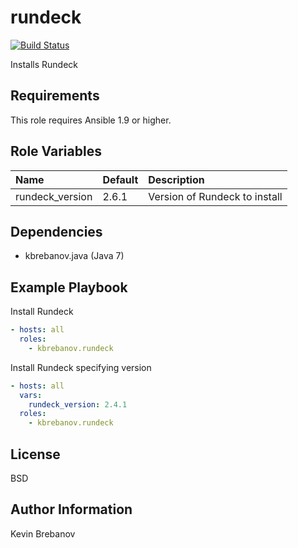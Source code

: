 rundeck
=======

[![Build Status](https://travis-ci.org/kbrebanov/ansible-rundeck.svg?branch=master)](https://travis-ci.org/kbrebanov/ansible-rundeck)

Installs Rundeck

Requirements
------------

This role requires Ansible 1.9 or higher.

Role Variables
--------------

| Name            | Default | Description                   |
|:----------------|:--------|:------------------------------|
| rundeck_version | 2.6.1   | Version of Rundeck to install |

Dependencies
------------

- kbrebanov.java (Java 7)

Example Playbook
----------------

Install Rundeck
```yaml
- hosts: all
  roles:
    - kbrebanov.rundeck
```

Install Rundeck specifying version
```yaml
- hosts: all
  vars:
    rundeck_version: 2.4.1
  roles:
    - kbrebanov.rundeck
```

License
-------

BSD

Author Information
------------------

Kevin Brebanov
